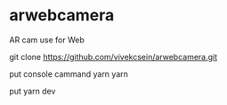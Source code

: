 # arwebcamera
AR cam use for Web

git clone https://github.com/vivekcsein/arwebcamera.git

put console cammand yarn
yarn

put yarn dev
